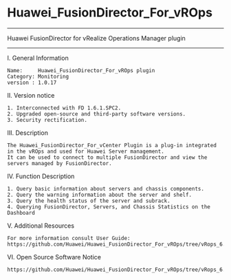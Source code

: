 # Huawei_FusionDirector_For_vROps

**********************************************************************************
Huawei FusionDirector for vRealize Operations Manager plugin
**********************************************************************************

I. General Information 

    Name:     Huawei_FusionDirector_For_vROps plugin
    Category: Monitoring 
    version : 1.0.17
    
II. Version notice

    1. Interconnected with FD 1.6.1.SPC2. 
    2. Upgraded open-source and third-party software versions.
    3. Security rectification.
    
III. Description

    The Huawei_FusionDirector_For_vCenter Plugin is a plug-in integrated in the vROps and used for Huawei Server management. 
    It can be used to connect to multiple FusionDirector and view the servers managed by FusionDirector.

IV. Function Description
    
    1. Query basic information about servers and chassis components.
    2. Query the warning information about the server and shelf.
    3. Query the health status of the server and subrack.
    4. Querying FusionDirector, Servers, and Chassis Statistics on the Dashboard

V. Additional Resources

    For more information consult User Guide: https://github.com/Huawei/Huawei_FusionDirector_For_vROps/tree/vRops_6.7/docs

VI. Open Source Software Notice

    https://github.com/Huawei/Huawei_FusionDirector_For_vROps/tree/vRops_6.7/docs/Open_Source_Software_Notice.doc
